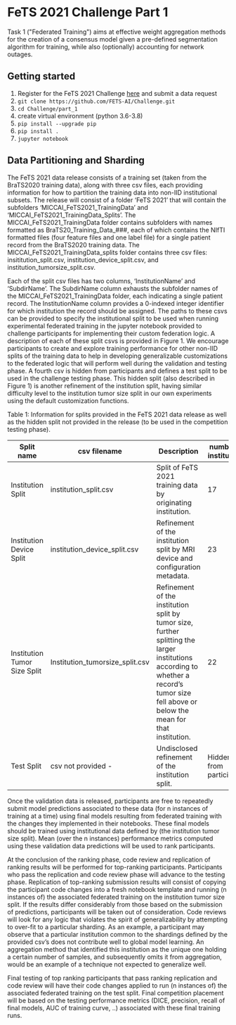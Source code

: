 # FeTS 2021 Challenge Part 1
Task 1 ("Federated Training") aims at effective weight aggregation methods for the creation of a consensus model given a pre-defined segmentation algorithm for training, while also (optionally) accounting for network outages.

## Getting started
1. Register for the FeTS 2021 Challenge [here](https://www.med.upenn.edu/cbica/fets/miccai2021/) and submit a data request
2. ```git clone https://github.com/FETS-AI/Challenge.git```
3. ```cd Challenge/part_1```
4. create virtual environment (python 3.6-3.8)
5. ```pip install --upgrade pip```
6. ```pip install .```
7. ```jupyter notebook```

## Data Partitioning and Sharding
The FeTS 2021 data release consists of a training set (taken from the BraTS2020 training data), along with three csv files, each providing information for how to partition the training data into non-IID institutional subsets. The release will consist of a folder ‘FeTS 2021’ that will contain the subfolders ‘MICCAI_FeTS2021_TrainingData’ and ‘MICCAI_FeTS2021_TrainingData_Splits’. The MICCAI_FeTS2021_TrainingData folder contains subfolders with names formatted as BraTS20_Training_Data_###, each of which contains the NIfTI formatted files (four feature files and one label file) for a single patient record from the BraTS2020 training data. The MICCAI_FeTS2021_TrainingData_splits folder contains three csv files: 
insititution_split.csv, institution_device_split.csv, and institution_tumorsize_split.csv. 

Each of the split csv files has two columns, ‘InstitutionName’ and ‘SubdirName’. The SubdirName column exhausts the subfolder names of the MICCAI_FeTS2021_TrainingData  folder, each indicating a single patient record. The InstitutionName column provides a 0-indexed integer identifier for which institution the record should be assigned. The paths to these csvs can be provided to specify the institutional split to be used when running experimental federated training in the jupyter notebook provided to challenge participants for implementing their custom federation logic. A description of each of these split csvs is provided in Figure 1. We encourage participants to create and explore training performance for other non-IID splits of the training data to help in developing generalizable customizations to the federated logic that will perform well during the validation and testing phase. A fourth csv is hidden from participants and defines a test split to be used in the challenge testing phase. This hidden split (also described in Figure 1) is another refinement of the institution split, having similar difficulty level to the institution tumor size split in our own experiments using the default customization functions.

Table 1: Information for splits provided in the FeTS 2021 data release as well as the hidden split not provided in the release (to be used in the competition testing phase).

|     Split name                      |     csv filename                         |     Description                                                                                                                                                                                       |     number of institutions      |
|-------------------------------------|------------------------------------------|-------------------------------------------------------------------------------------------------------------------------------------------------------------------------------------------------------|---------------------------------|
|     Institution Split               |     institution_split.csv                |     Split of FeTS 2021 training data by originating   institution.                                                                                                                                    |     17                          |
|     Institution Device Split        |     institution_device_split.csv         |     Refinement of the institution split by MRI device and   configuration metadata.                                                                                                                   |     23                          |
|     Institution Tumor Size Split    |     Institution_tumorsize_split.csv      |     Refinement of the institution split by tumor size, further   splitting the larger institutions according to whether a record’s tumor size   fell above or below the mean for that institution.    |     22                          |
|     Test Split                      |          csv        not provided -       |     Undisclosed refinement of the institution split.                                                                                                                                                  |     Hidden from participants    |


Once the validation data is released, participants are free to repeatedly submit model predictions associated to these data (for n instances of training at a time) using final models resulting from federated training with the changes they implemented in their notebooks. These final models should be trained using institutional data defined by (the institution tumor size split). Mean (over the n instances) performance metrics computed using these validation data predictions will be used to rank participants. 

At the conclusion of the ranking phase, code review and replication of ranking results will be performed for top-ranking participants. Participants who pass the replication and code review phase will advance to the testing phase. Replication of top-ranking submission results will consist of copying the participant code changes into a fresh notebook template and running (n instances of) the associated federated training on the institution tumor size split. If the results differ considerably from those based on the submission of predictions, participants will be taken out of consideration. Code reviews will look for any logic that violates the spirit of generalizability by attempting to over-fit to a particular sharding. As an example, a participant may observe that a particular institution common to the shardings defined by the provided csv’s does not contribute well to global model learning. An aggregation method that identified this institution as the unique one holding a certain number of samples, and subsequently omits it from aggregation, would be an example of a technique not expected to generalize well.

Final testing of top ranking participants that pass ranking replication and code review will have their code changes applied to run (n instances of) the associated federated training on the test split. Final competition placement will be based on the testing performance metrics (DICE, precision, recall of final models, AUC of training curve, ..) associated with these final training runs.

